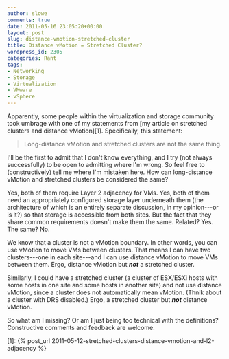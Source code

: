 ```yaml
---
author: slowe
comments: true
date: 2011-05-16 23:05:20+00:00
layout: post
slug: distance-vmotion-stretched-cluster
title: Distance vMotion = Stretched Cluster?
wordpress_id: 2305
categories: Rant
tags:
- Networking
- Storage
- Virtualization
- VMware
- vSphere
---
```


Apparently, some people within the virtualization and storage community took umbrage with one of my statements from [my article on stretched clusters and distance vMotion][1]. Specifically, this statement:

>Long-distance vMotion and stretched clusters are not the same thing.

I'll be the first to admit that I don't know everything, and I try (not always successfully) to be open to admitting where I'm wrong. So feel free to (constructively) tell me where I'm mistaken here. How can long-distance vMotion and stretched clusters be considered the same?

Yes, both of them require Layer 2 adjacency for VMs. Yes, both of them need an appropriately configured storage layer underneath them (the architecture of which is an entirely separate discussion, in my opinion---or is it?) so that storage is accessible from both sites. But the fact that they share common requirements doesn't make them the same. Related? Yes. The same? No.

We know that a cluster is not a vMotion boundary. In other words, you can use vMotion to move VMs between clusters. That means I can have two clusters---one in each site---and I can use distance vMotion to move VMs between them. Ergo, distance vMotion but **_not_** a stretched cluster.

Similarly, I could have a stretched cluster (a cluster of ESX/ESXi hosts with some hosts in one site and some hosts in another site) and not use distance vMotion, since a cluster does not automatically mean vMotion. (Thnik about a cluster with DRS disabled.) Ergo, a stretched cluster but **_not_** distance vMotion.

So what am I missing? Or am I just being too technical with the definitions? Constructive comments and feedback are welcome.

[1]: {% post_url 2011-05-12-stretched-clusters-distance-vmotion-and-l2-adjacency %}

